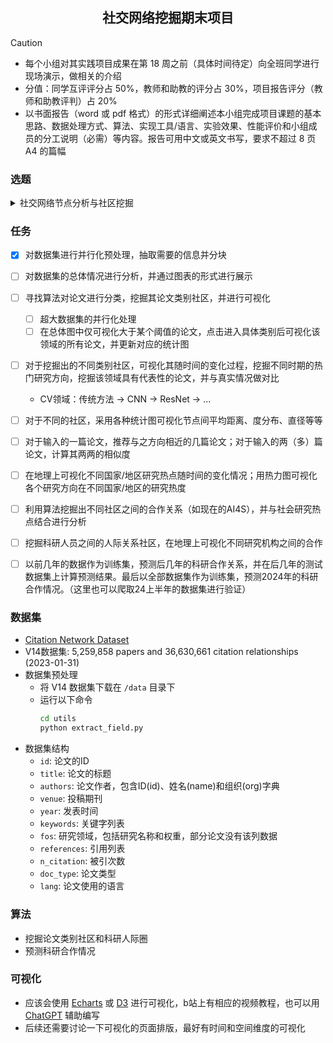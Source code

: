 <h2 align="center">社交网络挖掘期末项目</h2>

> [!CAUTION]
> - 每个小组对其实践项目成果在第 18 周之前（具体时间待定）向全班同学进行现场演示，做相关的介绍   
> - 分值：同学互评评分占 50%，教师和助教的评分占 30%，项目报告评分（教师和助教评判）占 20%   
> - 以书面报告（word 或 pdf 格式）的形式详细阐述本小组完成项目课题的基本思路、数据处理方式、算法、实现工具/语言、实验效果、性能评价和小组成员的分工说明（必需）等内容。报告可用中文或英文书写，要求不超过 8 页 A4 的篇幅

### 选题

<details>
<summary> 社交网络节点分析与社区挖掘 </summary>

- a. 应用某种社区挖掘算法划分网络中的不同社区，并用可视化技术展现出（具体展示工具不做硬性要求）。
- b. 对网络做进一步分析，例如应用各种节点的中心性度量算法将最具影响力/权威性/中枢性的节点识别并凸显出来，通过图、表等形式展现网络的各种属性度量结果（如节点间平均距离、度分布、图/社区的直径、网络结构演化等）。
- c. 附加任务（非必做，可任选其一）：
  - 链接预测：利用网络数据集提供的信息，设计一种机器学习模型预测网络中边的形成，同时说明预测模型性能评价的方法和结果。针对不同网络数据集，链接预测可对应不同的应用任务，如好友预测、科研合作预测、购买行为预测等。
  - 节点分类：设计一种模型判别网络中各节点的类别，同时说明模型性能评价的方法和结果。根据实际数据集可以实现二分类或多分类。

</details>

### 任务

- [x] 对数据集进行并行化预处理，抽取需要的信息并分块
- [ ] 对数据集的总体情况进行分析，并通过图表的形式进行展示
- [ ] 寻找算法对论文进行分类，挖掘其论文类别社区，并进行可视化
  - [ ] 超大数据集的并行化处理
  - [ ] 在总体图中仅可视化大于某个阈值的论文，点击进入具体类别后可视化该领域的所有论文，并更新对应的统计图
- [ ] 对于挖掘出的不同类别社区，可视化其随时间的变化过程，挖掘不同时期的热门研究方向，挖掘该领域具有代表性的论文，并与真实情况做对比
  - CV领域：传统方法 -> CNN -> ResNet -> ...
- [ ] 对于不同的社区，采用各种统计图可视化节点间平均距离、度分布、直径等等
- [ ] 对于输入的一篇论文，推荐与之方向相近的几篇论文；对于输入的两（多）篇论文，计算其两两的相似度
- [ ] 在地理上可视化不同国家/地区研究热点随时间的变化情况；用热力图可视化各个研究方向在不同国家/地区的研究热度 
- [ ] 利用算法挖掘出不同社区之间的合作关系（如现在的AI4S），并与社会研究热点结合进行分析
- [ ] 挖掘科研人员之间的人际关系社区，在地理上可视化不同研究机构之间的合作
- [ ] 以前几年的数据作为训练集，预测后几年的科研合作关系，并在后几年的测试数据集上计算预测结果。最后以全部数据集作为训练集，预测2024年的科研合作情况。（这里也可以爬取24上半年的数据集进行验证）


### 数据集

- [Citation Network Dataset](https://www.aminer.cn/citation)
- V14数据集: 5,259,858 papers and 36,630,661 citation relationships (2023-01-31)
- 数据集预处理
  - 将 V14 数据集下载在 `/data` 目录下
  - 运行以下命令
    ```cmd
    cd utils
    python extract_field.py
    ```
- 数据集结构
  - `id`: 论文的ID
  - `title`: 论文的标题
  - `authors`: 论文作者，包含ID(id)、姓名(name)和组织(org)字典
  - `venue`: 投稿期刊
  - `year`: 发表时间
  - `keywords`: 关键字列表
  - `fos`: 研究领域，包括研究名称和权重，部分论文没有该列数据
  - `references`: 引用列表
  - `n_citation`: 被引次数
  - `doc_type`: 论文类型
  - `lang`: 论文使用的语言

### 算法

- 挖掘论文类别社区和科研人际圈
- 预测科研合作情况

### 可视化

- 应该会使用 [Echarts](https://echarts.apache.org/) 或 [D3](https://d3js.org/) 进行可视化，b站上有相应的视频教程，也可以用 [ChatGPT](https://chat.openai.com/) 辅助编写
- 后续还需要讨论一下可视化的页面排版，最好有时间和空间维度的可视化